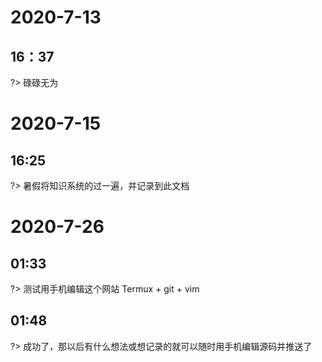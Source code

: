 #  2020-7-13
## 16：37
?> 碌碌无为

# 2020-7-15
## 16:25
?> 暑假将知识系统的过一遍，并记录到此文档   

# 2020-7-26  
## 01:33  
?> 测试用手机编辑这个网站   Termux + git + vim  

## 01:48  
?> 成功了，那以后有什么想法或想记录的就可以随时用手机编辑源码并推送了
